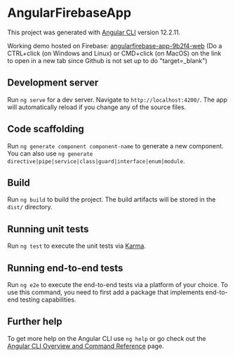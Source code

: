 # AngularFirebaseApp

This project was generated with [Angular CLI](https://github.com/angular/angular-cli) version 12.2.11.

Working demo hosted on Firebase: <a href="https://angularfirebase-app-9b2f4.web.app/" target="_blank">angularfirebase-app-9b2f4-web</a> 
(Do a CTRL+click (on Windows and Linux) or CMD+click (on MacOS) on the link to open in a new tab since Github is not set up to do "target=_blank")

## Development server

Run `ng serve` for a dev server. Navigate to `http://localhost:4200/`. The app will automatically reload if you change any of the source files.

## Code scaffolding

Run `ng generate component component-name` to generate a new component. You can also use `ng generate directive|pipe|service|class|guard|interface|enum|module`.

## Build

Run `ng build` to build the project. The build artifacts will be stored in the `dist/` directory.

## Running unit tests

Run `ng test` to execute the unit tests via [Karma](https://karma-runner.github.io).

## Running end-to-end tests

Run `ng e2e` to execute the end-to-end tests via a platform of your choice. To use this command, you need to first add a package that implements end-to-end testing capabilities.

## Further help

To get more help on the Angular CLI use `ng help` or go check out the [Angular CLI Overview and Command Reference](https://angular.io/cli) page.
